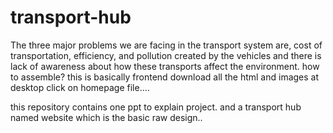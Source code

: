 # transport-hub
The three major problems we are facing in the transport system are, cost of transportation, efficiency, and pollution created by the vehicles and there is lack of awareness about how these transports affect the environment.
how to assemble?
this is basically frontend 
download all the html and images at desktop
click on homepage file....



this repository contains one ppt to explain project.
and a transport hub named website which is the basic raw design..




